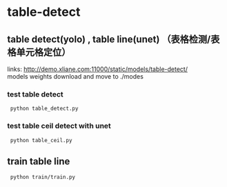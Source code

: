 # table-detect
## table detect(yolo) , table line(unet) （表格检测/表格单元格定位）
links: http://demo.xliane.com:11000/static/models/table-detect/  
models weights download and move to ./modes    


###  test table detect   

` 
python table_detect.py
`

###  test table ceil detect with unet    
` 
python table_ceil.py
`

## train table line 

` 
python train/train.py
`


